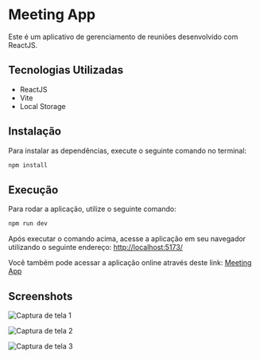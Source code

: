 # Meeting App

Este é um aplicativo de gerenciamento de reuniões desenvolvido com ReactJS.

## Tecnologias Utilizadas

- ReactJS
- Vite
- Local Storage

## Instalação

Para instalar as dependências, execute o seguinte comando no terminal:

```bash
npm install
```

## Execução

Para rodar a aplicação, utilize o seguinte comando:

```bash
npm run dev
```

Após executar o comando acima, acesse a aplicação em seu navegador utilizando o seguinte endereço: [http://localhost:5173/](http://localhost:5173/)

Você também pode acessar a aplicação online através deste link: [Meeting App](https://meeting-tan.vercel.app/)

## Screenshots

![Captura de tela 1](https://github.com/TamiBeira/meeting/assets/55815968/a53ee2e4-5d81-4c8c-9a34-fefaa42d66fd)

![Captura de tela 2](https://github.com/TamiBeira/meeting/assets/55815968/72d3c045-d5ed-471b-b0dd-13c6f77209eb)

![Captura de tela 3](https://github.com/TamiBeira/meeting/assets/55815968/fd1822ff-4143-44ab-b150-b4a70b0117d1)

